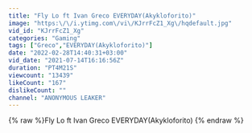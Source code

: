 ```yaml
---
title: "Fly Lo ft Ivan Greco EVERYDAY(Akykloforito)"
image: "https:\/\/i.ytimg.com\/vi\/KJrrFcZ1_Xg\/hqdefault.jpg"
vid_id: "KJrrFcZ1_Xg"
categories: "Gaming"
tags: ["Greco","EVERYDAY(Akykloforito)"]
date: "2022-02-28T14:40:31+03:00"
vid_date: "2021-07-14T16:16:56Z"
duration: "PT4M21S"
viewcount: "13439"
likeCount: "167"
dislikeCount: ""
channel: "ANONYMOUS LEAKER"
---
```

{% raw %}Fly Lo ft Ivan Greco EVERYDAY(Akykloforito) {% endraw %}
